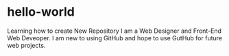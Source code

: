 # hello-world
Learning how to create New Repository
I am a Web Designer and Front-End Web Deveoper. I am new to using GitHub and hope to use GutHub for future web projects.
